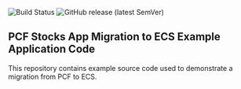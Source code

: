 ![Build Status](https://github.com/cloudacademy/stocks-app-pcf/actions/workflows/main.yml/badge.svg) 
![GitHub release (latest SemVer)](https://img.shields.io/github/v/release/cloudacademy/stocks-app-pcf)

## PCF Stocks App Migration to ECS Example Application Code
This repository contains example source code used to demonstrate a migration from PCF to ECS.
